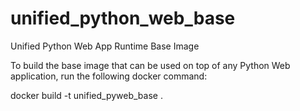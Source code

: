 # unified_python_web_base
Unified Python Web App Runtime Base Image

To build the base image that can be used on top of any Python Web application, run the following docker command:

docker build -t unified_pyweb_base .
